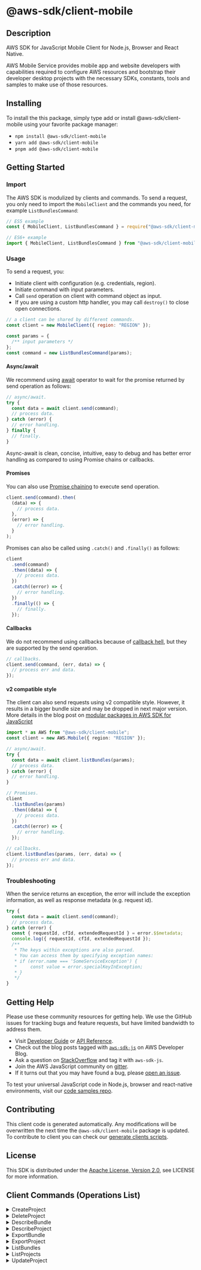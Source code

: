 <!-- generated file, do not edit directly -->

# @aws-sdk/client-mobile

## Description

AWS SDK for JavaScript Mobile Client for Node.js, Browser and React Native.

<p>
AWS Mobile Service provides mobile app and website developers with capabilities
required to configure AWS resources and bootstrap their developer desktop projects
with the necessary SDKs, constants, tools and samples to make use of those resources.
</p>

## Installing

To install the this package, simply type add or install @aws-sdk/client-mobile
using your favorite package manager:

- `npm install @aws-sdk/client-mobile`
- `yarn add @aws-sdk/client-mobile`
- `pnpm add @aws-sdk/client-mobile`

## Getting Started

### Import

The AWS SDK is modulized by clients and commands.
To send a request, you only need to import the `MobileClient` and
the commands you need, for example `ListBundlesCommand`:

```js
// ES5 example
const { MobileClient, ListBundlesCommand } = require("@aws-sdk/client-mobile");
```

```ts
// ES6+ example
import { MobileClient, ListBundlesCommand } from "@aws-sdk/client-mobile";
```

### Usage

To send a request, you:

- Initiate client with configuration (e.g. credentials, region).
- Initiate command with input parameters.
- Call `send` operation on client with command object as input.
- If you are using a custom http handler, you may call `destroy()` to close open connections.

```js
// a client can be shared by different commands.
const client = new MobileClient({ region: "REGION" });

const params = {
  /** input parameters */
};
const command = new ListBundlesCommand(params);
```

#### Async/await

We recommend using [await](https://developer.mozilla.org/en-US/docs/Web/JavaScript/Reference/Operators/await)
operator to wait for the promise returned by send operation as follows:

```js
// async/await.
try {
  const data = await client.send(command);
  // process data.
} catch (error) {
  // error handling.
} finally {
  // finally.
}
```

Async-await is clean, concise, intuitive, easy to debug and has better error handling
as compared to using Promise chains or callbacks.

#### Promises

You can also use [Promise chaining](https://developer.mozilla.org/en-US/docs/Web/JavaScript/Guide/Using_promises#chaining)
to execute send operation.

```js
client.send(command).then(
  (data) => {
    // process data.
  },
  (error) => {
    // error handling.
  }
);
```

Promises can also be called using `.catch()` and `.finally()` as follows:

```js
client
  .send(command)
  .then((data) => {
    // process data.
  })
  .catch((error) => {
    // error handling.
  })
  .finally(() => {
    // finally.
  });
```

#### Callbacks

We do not recommend using callbacks because of [callback hell](http://callbackhell.com/),
but they are supported by the send operation.

```js
// callbacks.
client.send(command, (err, data) => {
  // process err and data.
});
```

#### v2 compatible style

The client can also send requests using v2 compatible style.
However, it results in a bigger bundle size and may be dropped in next major version. More details in the blog post
on [modular packages in AWS SDK for JavaScript](https://aws.amazon.com/blogs/developer/modular-packages-in-aws-sdk-for-javascript/)

```ts
import * as AWS from "@aws-sdk/client-mobile";
const client = new AWS.Mobile({ region: "REGION" });

// async/await.
try {
  const data = await client.listBundles(params);
  // process data.
} catch (error) {
  // error handling.
}

// Promises.
client
  .listBundles(params)
  .then((data) => {
    // process data.
  })
  .catch((error) => {
    // error handling.
  });

// callbacks.
client.listBundles(params, (err, data) => {
  // process err and data.
});
```

### Troubleshooting

When the service returns an exception, the error will include the exception information,
as well as response metadata (e.g. request id).

```js
try {
  const data = await client.send(command);
  // process data.
} catch (error) {
  const { requestId, cfId, extendedRequestId } = error.$$metadata;
  console.log({ requestId, cfId, extendedRequestId });
  /**
   * The keys within exceptions are also parsed.
   * You can access them by specifying exception names:
   * if (error.name === 'SomeServiceException') {
   *     const value = error.specialKeyInException;
   * }
   */
}
```

## Getting Help

Please use these community resources for getting help.
We use the GitHub issues for tracking bugs and feature requests, but have limited bandwidth to address them.

- Visit [Developer Guide](https://docs.aws.amazon.com/sdk-for-javascript/v3/developer-guide/welcome.html)
  or [API Reference](https://docs.aws.amazon.com/AWSJavaScriptSDK/v3/latest/index.html).
- Check out the blog posts tagged with [`aws-sdk-js`](https://aws.amazon.com/blogs/developer/tag/aws-sdk-js/)
  on AWS Developer Blog.
- Ask a question on [StackOverflow](https://stackoverflow.com/questions/tagged/aws-sdk-js) and tag it with `aws-sdk-js`.
- Join the AWS JavaScript community on [gitter](https://gitter.im/aws/aws-sdk-js-v3).
- If it turns out that you may have found a bug, please [open an issue](https://github.com/aws/aws-sdk-js-v3/issues/new/choose).

To test your universal JavaScript code in Node.js, browser and react-native environments,
visit our [code samples repo](https://github.com/aws-samples/aws-sdk-js-tests).

## Contributing

This client code is generated automatically. Any modifications will be overwritten the next time the `@aws-sdk/client-mobile` package is updated.
To contribute to client you can check our [generate clients scripts](https://github.com/aws/aws-sdk-js-v3/tree/main/scripts/generate-clients).

## License

This SDK is distributed under the
[Apache License, Version 2.0](http://www.apache.org/licenses/LICENSE-2.0),
see LICENSE for more information.

## Client Commands (Operations List)

<details>
<summary>
CreateProject
</summary>

[Command API Reference](https://docs.aws.amazon.com/AWSJavaScriptSDK/v3/latest/clients/client-mobile/classes/createprojectcommand.html) / [Input](https://docs.aws.amazon.com/AWSJavaScriptSDK/v3/latest/clients/client-mobile/interfaces/createprojectcommandinput.html) / [Output](https://docs.aws.amazon.com/AWSJavaScriptSDK/v3/latest/clients/client-mobile/interfaces/createprojectcommandoutput.html)

</details>
<details>
<summary>
DeleteProject
</summary>

[Command API Reference](https://docs.aws.amazon.com/AWSJavaScriptSDK/v3/latest/clients/client-mobile/classes/deleteprojectcommand.html) / [Input](https://docs.aws.amazon.com/AWSJavaScriptSDK/v3/latest/clients/client-mobile/interfaces/deleteprojectcommandinput.html) / [Output](https://docs.aws.amazon.com/AWSJavaScriptSDK/v3/latest/clients/client-mobile/interfaces/deleteprojectcommandoutput.html)

</details>
<details>
<summary>
DescribeBundle
</summary>

[Command API Reference](https://docs.aws.amazon.com/AWSJavaScriptSDK/v3/latest/clients/client-mobile/classes/describebundlecommand.html) / [Input](https://docs.aws.amazon.com/AWSJavaScriptSDK/v3/latest/clients/client-mobile/interfaces/describebundlecommandinput.html) / [Output](https://docs.aws.amazon.com/AWSJavaScriptSDK/v3/latest/clients/client-mobile/interfaces/describebundlecommandoutput.html)

</details>
<details>
<summary>
DescribeProject
</summary>

[Command API Reference](https://docs.aws.amazon.com/AWSJavaScriptSDK/v3/latest/clients/client-mobile/classes/describeprojectcommand.html) / [Input](https://docs.aws.amazon.com/AWSJavaScriptSDK/v3/latest/clients/client-mobile/interfaces/describeprojectcommandinput.html) / [Output](https://docs.aws.amazon.com/AWSJavaScriptSDK/v3/latest/clients/client-mobile/interfaces/describeprojectcommandoutput.html)

</details>
<details>
<summary>
ExportBundle
</summary>

[Command API Reference](https://docs.aws.amazon.com/AWSJavaScriptSDK/v3/latest/clients/client-mobile/classes/exportbundlecommand.html) / [Input](https://docs.aws.amazon.com/AWSJavaScriptSDK/v3/latest/clients/client-mobile/interfaces/exportbundlecommandinput.html) / [Output](https://docs.aws.amazon.com/AWSJavaScriptSDK/v3/latest/clients/client-mobile/interfaces/exportbundlecommandoutput.html)

</details>
<details>
<summary>
ExportProject
</summary>

[Command API Reference](https://docs.aws.amazon.com/AWSJavaScriptSDK/v3/latest/clients/client-mobile/classes/exportprojectcommand.html) / [Input](https://docs.aws.amazon.com/AWSJavaScriptSDK/v3/latest/clients/client-mobile/interfaces/exportprojectcommandinput.html) / [Output](https://docs.aws.amazon.com/AWSJavaScriptSDK/v3/latest/clients/client-mobile/interfaces/exportprojectcommandoutput.html)

</details>
<details>
<summary>
ListBundles
</summary>

[Command API Reference](https://docs.aws.amazon.com/AWSJavaScriptSDK/v3/latest/clients/client-mobile/classes/listbundlescommand.html) / [Input](https://docs.aws.amazon.com/AWSJavaScriptSDK/v3/latest/clients/client-mobile/interfaces/listbundlescommandinput.html) / [Output](https://docs.aws.amazon.com/AWSJavaScriptSDK/v3/latest/clients/client-mobile/interfaces/listbundlescommandoutput.html)

</details>
<details>
<summary>
ListProjects
</summary>

[Command API Reference](https://docs.aws.amazon.com/AWSJavaScriptSDK/v3/latest/clients/client-mobile/classes/listprojectscommand.html) / [Input](https://docs.aws.amazon.com/AWSJavaScriptSDK/v3/latest/clients/client-mobile/interfaces/listprojectscommandinput.html) / [Output](https://docs.aws.amazon.com/AWSJavaScriptSDK/v3/latest/clients/client-mobile/interfaces/listprojectscommandoutput.html)

</details>
<details>
<summary>
UpdateProject
</summary>

[Command API Reference](https://docs.aws.amazon.com/AWSJavaScriptSDK/v3/latest/clients/client-mobile/classes/updateprojectcommand.html) / [Input](https://docs.aws.amazon.com/AWSJavaScriptSDK/v3/latest/clients/client-mobile/interfaces/updateprojectcommandinput.html) / [Output](https://docs.aws.amazon.com/AWSJavaScriptSDK/v3/latest/clients/client-mobile/interfaces/updateprojectcommandoutput.html)

</details>
